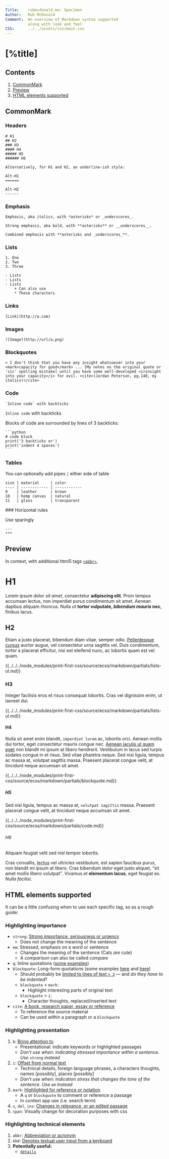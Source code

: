 ```yaml
---
Title:    robmcdonald.me: Specimen  
Author:   Rob McDonald  
Comment:  An overview of Markdown syntax supported
          along with look and feel
CSS:      ../../assets/css/main.css
---
```



# [%title]

## Contents

1. [CommonMark](#CommonMark)
2. [Preview](#preview)
3. [HTML elements supported](#htmlelementssupported)

## CommonMark

### Headers

```text
# H1
## H2
### H3
#### H4
##### H5
###### H6

Alternatively, for H1 and H2, an underline-ish style:

Alt-H1
======

Alt-H2
------
```

### Emphasis

```text
Emphasis, aka italics, with *asterisks* or _underscores_.

Strong emphasis, aka bold, with **asterisks** or __underscores__.

Combined emphasis with **asterisks and _underscores_**.
```


### Lists

```text
1. One
2. Two
3. Three

- Lists
- Lists
- Lists
    + Can also use
    * These characters
```


### Links

```text
[Link](http://a.com)
```


### Images

```text
![Image](http://url/a.png)
```


### Blockquotes

```text
> I don't think that you have any insight whatsoever into your <mark>capacity for good</mark> ... [My notes on the original quote or 'sic' spelling mistake] until you have some well-developed <i>insight into your capacity</i> for evil. <cite>(Jordan Peterson, pg.148, my italics)</cite>
```


### Code

```text
`Inline code` with backticks
```

`Inline code` with backticks

Blocks of code are surrounded by lines of 3 backticks:

````text
```python
# code block
print('3 backticks or')
print('indent 4 spaces')
```
````


### Tables

You can optionally add pipes `|` either side of table

```text
size | material     | color
---- | ------------ | ------------
9    | leather      | brown
10   | hemp canvas  | natural
11   | glass        | transparent
```


### Horizontal rules

Use sparingly

```text
---
***
```





## Preview

In context, with additional html5 tags [`<abbr>`](https://developer.mozilla.org/en-US/docs/Web/HTML/Element/abbr),

# H1

Lorem ipsum dolor _sit amet_, consectetur **adipiscing elit**. Proin tempus accumsan lectus, non imperdiet purus condimentum sit amet. Aenean dapibus aliquam rhoncus. Nulla ut **tortor vulputate, _bibendum mauris_ nec**, finibus lacus.

## H2

Etiam a justo placerat, bibendum diam vitae, semper odio. [Pellentesque cursus](#) auctor augue, vel consectetur urna sagittis vel. Duis condimentum, tortor a placerat efficitur, nisi est eleifend nunc, ac lobortis quam est vel quam.

{{../../../node_modules/print-first-css/source/ecss/markdown/partials/lists-ol.md}}

### H3

Integer facilisis eros et risus consequat lobortis. Cras vel dignissim enim, ut laoreet dui.

{{../../../node_modules/print-first-css/source/ecss/markdown/partials/lists-ul.md}}

#### H4

Nulla sit amet enim blandit, `imperdiet lorem` ac, lobortis orci. Aenean mollis dui tortor, eget consectetur mauris congue nec. [Aenean iaculis ut quam eget](#) non blandit mi ipsum at libero hendrerit. Vestibulum in lacus sed turpis sodales congue in et risus. Sed vitae pharetra neque. Sed nisi ligula, tempus ac massa at, volutpat sagittis massa. Praesent placerat congue velit, at tincidunt neque accumsan sit amet.

{{../../../node_modules/print-first-css/source/ecss/markdown/partials/blockquote.md}}

##### H5

Sed nisi ligula, tempus ac massa at, `volutpat sagittis` massa. Praesent placerat congue velit, at tincidunt neque accumsan sit amet.

{{../../../node_modules/print-first-css/source/ecss/markdown/partials/code.md}}


###### H6

Aliquam feugiat velit sed nisl tempor lobortis.

Cras convallis, <abbr title="lectus">lectus</abbr> vel ultricies vestibulum, est sapien faucibus purus, non blandit mi ipsum at libero. Cras bibendum dolor eget justo aliquet, <q>sit amet mollis libero volutpat</q>. Vivamus et <b>elementum lacus</b>, eget feugiat ex. <i>Nulla facilisi</i>.






## HTML elements supported

It can be a little confusing when to use each specific tag, so as a rough guide:

### Highlighting importance

- `strong`: [Strong importance, seriousness or urgency](https://developer.mozilla.org/en-US/docs/Web/HTML/Element/strong)
    - Does not change the meaning of the sentence
- `em`: Stressed, emphasis on a word or sentence
    - Changes the meaning of the sentence (Cats _are_ cute)
    - A _comparison_ can also be called _compare_
- `q`: Inline quotations ([some examples](https://academiccoachingandwriting.org/academic-writing/resources/citations))
- `blockquote`: Long-form quotations (some examples [here](https://academiccoachingandwriting.org/academic-writing/resources/citations) and [here](https://library.leeds.ac.uk/info/1402/referencing/50/leeds_harvard_style/4))
    - Should probably be [_limited_ to lines of text `> 3`](https://writingcommons.org/format/apa/675-block-quotations-apa) — and <i>do they have to be indented</i>?
    - `blockquote` > `mark`:
      - Highlight interesting parts of original text
    - `blockquote` > `i`:
        - Character thoughts, replaced/inserted text
- `cite`: [A book, research paper, essay or reference](https://developer.mozilla.org/en-US/docs/Web/HTML/Element/cite)
    - To reference the source material
    - Can be used within a paragraph or a `blockquote`

### Highlighting presentation

1. `b`: [Bring attention to](https://developer.mozilla.org/en-US/docs/Web/HTML/Element/b)
    - Presentational: indicate keywords or highlighted passages
    - <i>Don't use when: indicating stressed importance within a sentence. Use `strong` instead</i>
2. `i`: [Offset from normal text](https://developer.mozilla.org/en-US/docs/Web/HTML/Element/i)
    - Technical details, foreign language phrases, a characters thoughts, names [possibly], places [possibly]
    - <i>Don't use when: indication stress that changes the tone of the sentence. Use `em` instead</i>
3. `mark`: [Highlighted for reference or notation](https://developer.mozilla.org/en-US/docs/Web/HTML/Element/mark)
    - A `q` or `blockquote` to comment or reference a passage
    - In context app use (i.e. search term)
4. `s`, `del`, `ins`: [Changes in relevance, or an edited passage](http://html5doctor.com/ins-del-s/)
5. `span`: Visually change for decoration purposes with css


### Highlighting technical elements

1. `abbr`: [Abbreviation or acronym](https://developer.mozilla.org/en-US/docs/Web/HTML/Element/abbr)
2. `kbd`: [ Denotes textual user input from a keyboard](https://developer.mozilla.org/en-US/docs/Web/HTML/Element/kbd)
3. **Potentially useful:**
    - [`details`](https://developer.mozilla.org/en-US/docs/Web/HTML/Element/details)
